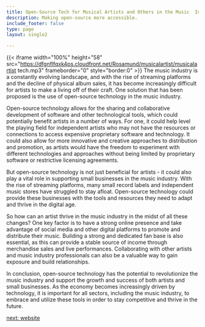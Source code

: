 ```yaml
---
title: Open-Source Tech for Musical Artists and Others in the Music  Industry
description: Making open-source more accessible.
include_footer: false
type: page
layout: single2

---
```


{{< iframe width="100%" height="58" src="https://dfgnflfqxk4ps.cloudfront.net/Rosamund/musicalartist/musicalartist tech.mp3" frameborder="0" style="border:0" >}}
The music industry is a constantly evolving landscape, and with the rise of streaming platforms and the decline of physical album sales, it has become increasingly difficult for artists to make a living off of their craft. One solution that has been proposed is the use of open-source technology in the music industry.

Open-source technology allows for the sharing and collaborative development of software and other technological tools, which could potentially benefit artists in a number of ways. For one, it could help level the playing field for independent artists who may not have the resources or connections to access expensive proprietary software and technology. It could also allow for more innovative and creative approaches to distribution and promotion, as artists would have the freedom to experiment with different technologies and approaches without being limited by proprietary software or restrictive licensing agreements.

But open-source technology is not just beneficial for artists - it could also play a vital role in supporting small businesses in the music industry. With the rise of streaming platforms, many small record labels and independent music stores have struggled to stay afloat. Open-source technology could provide these businesses with the tools and resources they need to adapt and thrive in the digital age.

So how can an artist thrive in the music industry in the midst of all these changes? One key factor is to have a strong online presence and take advantage of social media and other digital platforms to promote and distribute their music. Building a strong and dedicated fan base is also essential, as this can provide a stable source of income through merchandise sales and live performances. Collaborating with other artists and music industry professionals can also be a valuable way to gain exposure and build relationships.

In conclusion, open-source technology has the potential to revolutionize the music industry and support the growth and success of both artists and small businesses. As the economy becomes increasingly driven by technology, it is important for all sectors, including the music industry, to embrace and utilize these tools in order to stay competitive and thrive in the future.


<a href="https://workdojos.com/musicalartist/website">next: website</a>

